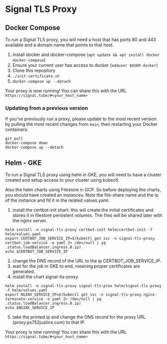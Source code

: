 # Signal TLS Proxy

## Docker Compose

To run a Signal TLS proxy, you will need a host that has ports 80 and 443 available and a domain name that points to that host.

1. Install docker and docker-compose (`apt update && apt install docker docker-compose`)
1. Ensure your current user has access to docker (`adduser $USER docker`)
1. Clone this repository
1. `./init-certificate.sh`
1. `docker-compose up --detach`

Your proxy is now running! You can share this with the URL `https://signal.tube/#<your_host_name>`

### Updating from a previous version

If you've previously run a proxy, please update to the most recent version by pulling the most recent changes from `main`, then restarting your Docker containers:

```shell
git pull
docker-compose down
docker-compose up --detach
```

## Helm - GKE

To run a Signal TLS proxy using helm in GKE, you will need to have a cluster created and setup access to your cluster using kubectl.

Also the helm charts using Filestore in GCP. So before deploying the charts, you should have created an instances. Note the file-share name and the ip of the instance and fill it in the related values.yaml.

1. install the certbot-init shart: this will create the initial certificates and stores it in filestore persistent volumes. The files will be shared later with the nginx server.
```shell
helm install -n signal-tls-proxy certbot-init helm/certbot-init -f helm/values.yaml
export CERTBOT_JOB_SERVICE_IP=$(kubectl get svc -n signal-tls-proxy certbot-job-service -o yaml 2> /dev/null | yq .status.loadBalancer.ingress.0.ip)
echo $CERTBOT_JOB_SERVICE_IP
```
2. change the DNS record of the URL to the ip CERTBOT_JOB_SERVICE_IP.
3. wait for the job in GKE to end, meaning proper certificates are generated.
4. install the chart signal-tls-proxy
```shell
helm install -n signal-tls-proxy signal-tls-prox helm/signal-tls-proxy -f helm/values.yaml
export NGINX_SERVICE_IP=$(kubectl get svc -n signal-tls-proxy nginx-terminate-service -o yaml 2> /dev/null | yq .status.loadBalancer.ingress.0.ip)
echo $NGINX_SERVICE_IP
```
5. take the printed ip and change the DNS record for the proxy URL (proxy.ps752justice.com) to that IP.

Your proxy is now running! You can share this with the URL `https://signal.tube/#<your_host_name>`